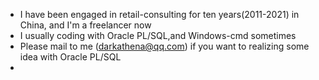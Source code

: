 - I have been engaged in retail-consulting for ten years(2011-2021) in China, and I'm a freelancer now
- I usually coding with Oracle PL/SQL,and Windows-cmd sometimes
- Please mail to me (darkathena@qq.com) if you want to realizing some idea with Oracle PL/SQL
- 
<!---
- 👋 Hi, I’m @Dark-Athena
- 👀 I’m interested in Oracle...
- 🌱 I’m currently learning ...
- 💞️ I’m looking to collaborate on ...
- 📫 How to reach me ...


Dark-Athena/Dark-Athena is a ✨ special ✨ repository because its `README.md` (this file) appears on your GitHub profile.
You can click the Preview link to take a look at your changes.
--->
